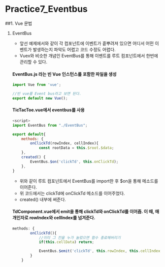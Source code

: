 # Practice7_Eventbus

##1. Vue 문법
1. EventBus
	- 앞선 예제에서와 같이 각 컴포넌트에 이벤트가 흩뿌려져 있으면 어디서 어떤 이벤트가 발생하는지 파악도 어렵고 코드 수정도 어렵다.
	- Vuex와 비슷한 개념인 EventBus를 통해 이벤트를 루트 컴포넌트에서 한번에 관리할 수 있다.
	#### EventBus.js 라는 빈 Vue 인스턴스를 포함한 파일을 생성
	```javascript
    import Vue from 'vue';

	//빈 vue를 Event bus라고 보면 된다.
	export default new Vue();
    ```
    
    #### TicTacToe.vue에서 eventbus를 사용
    ```javascript
    <script>
    import EventBus from "./EventBus";
    
    export default{
    	methods: {
            onClickTd(rowIndex, cellIndex){
                const rootData = this.$root.$data;
        },
        created() {
            EventBus.$on('clickTd', this.onClickTd);
        },
    }
    ```
    - 위와 같이 루트 컴포넌트에서 EventBus를 import한 후 $on을 통해 메소드를 이어준다.
    - 위 코드에서는 clickTd에 onClickTd 메소드를 이어주었다.
    - created() 내부에 써준다.
    
    #### TdComponent.vue에서 emit을 통해 clickTd와 onClickTd를 이어줌. 이 때, 매개인자로 rowIndex와 cellIndex를 넘겨준다.
    ```javascript
    methods: {
            onClickTd(){
                //이미 그 칸을 누가 눌렀으면 함수 종료해버리기
                if(this.cellData) return;

                EventBus.$emit('clickTd', this.rowIndex, this.cellIndex);
            }
        }
    ```